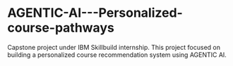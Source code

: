# AGENTIC-AI---Personalized-course-pathways
Capstone project under IBM Skillbuild internship. This project focused on building a personalized course recommendation system using AGENTIC AI.
